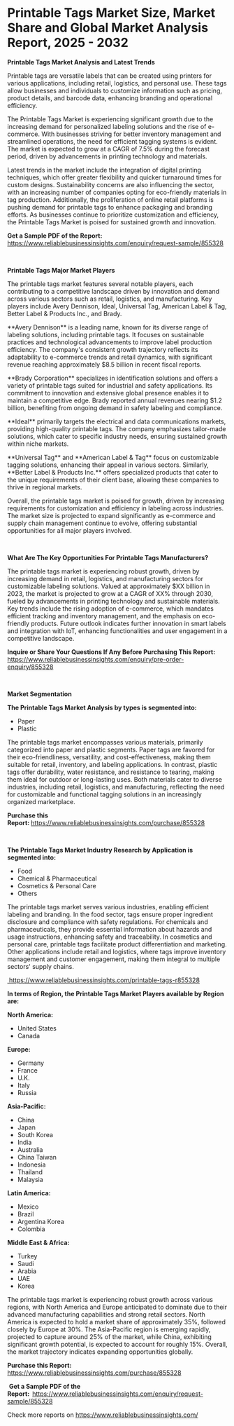 <p><h1>Printable Tags Market Size, Market Share and Global Market Analysis Report, 2025 - 2032</h1></p><p><strong>Printable Tags Market Analysis and Latest Trends</strong></p>
<p><p>Printable tags are versatile labels that can be created using printers for various applications, including retail, logistics, and personal use. These tags allow businesses and individuals to customize information such as pricing, product details, and barcode data, enhancing branding and operational efficiency.</p><p>The Printable Tags Market is experiencing significant growth due to the increasing demand for personalized labeling solutions and the rise of e-commerce. With businesses striving for better inventory management and streamlined operations, the need for efficient tagging systems is evident. The market is expected to grow at a CAGR of 7.5% during the forecast period, driven by advancements in printing technology and materials.</p><p>Latest trends in the market include the integration of digital printing techniques, which offer greater flexibility and quicker turnaround times for custom designs. Sustainability concerns are also influencing the sector, with an increasing number of companies opting for eco-friendly materials in tag production. Additionally, the proliferation of online retail platforms is pushing demand for printable tags to enhance packaging and branding efforts. As businesses continue to prioritize customization and efficiency, the Printable Tags Market is poised for sustained growth and innovation.</p></p>
<p><strong>Get a Sample PDF of the Report:&nbsp;</strong> <a href="https://www.reliablebusinessinsights.com/enquiry/request-sample/855328?utm_campaign=2142&utm_medium=2&utm_source=Github&utm_content=ia&utm_term=07022025&utm_id=printable-tags">https://www.reliablebusinessinsights.com/enquiry/request-sample/855328</a></p>
<p>&nbsp;</p>
<p><strong>Printable Tags Major Market Players</strong></p>
<p><p>The printable tags market features several notable players, each contributing to a competitive landscape driven by innovation and demand across various sectors such as retail, logistics, and manufacturing. Key players include Avery Dennison, Ideal, Universal Tag, American Label & Tag, Better Label & Products Inc., and Brady.</p><p>**Avery Dennison** is a leading name, known for its diverse range of labeling solutions, including printable tags. It focuses on sustainable practices and technological advancements to improve label production efficiency. The company's consistent growth trajectory reflects its adaptability to e-commerce trends and retail dynamics, with significant revenue reaching approximately $8.5 billion in recent fiscal reports.</p><p>**Brady Corporation** specializes in identification solutions and offers a variety of printable tags suited for industrial and safety applications. Its commitment to innovation and extensive global presence enables it to maintain a competitive edge. Brady reported annual revenues nearing $1.2 billion, benefiting from ongoing demand in safety labeling and compliance.</p><p>**Ideal** primarily targets the electrical and data communications markets, providing high-quality printable tags. The company emphasizes tailor-made solutions, which cater to specific industry needs, ensuring sustained growth within niche markets.</p><p>**Universal Tag** and **American Label & Tag** focus on customizable tagging solutions, enhancing their appeal in various sectors. Similarly, **Better Label & Products Inc.** offers specialized products that cater to the unique requirements of their client base, allowing these companies to thrive in regional markets.</p><p>Overall, the printable tags market is poised for growth, driven by increasing requirements for customization and efficiency in labeling across industries. The market size is projected to expand significantly as e-commerce and supply chain management continue to evolve, offering substantial opportunities for all major players involved.</p></p>
<p>&nbsp;</p>
<p><strong>What Are The Key Opportunities For Printable Tags Manufacturers?</strong></p>
<p><p>The printable tags market is experiencing robust growth, driven by increasing demand in retail, logistics, and manufacturing sectors for customizable labeling solutions. Valued at approximately $XX billion in 2023, the market is projected to grow at a CAGR of XX% through 2030, fueled by advancements in printing technology and sustainable materials. Key trends include the rising adoption of e-commerce, which mandates efficient tracking and inventory management, and the emphasis on eco-friendly products. Future outlook indicates further innovation in smart labels and integration with IoT, enhancing functionalities and user engagement in a competitive landscape.</p></p>
<p><strong>Inquire or Share Your Questions If Any Before Purchasing This Report:</strong> <a href="https://www.reliablebusinessinsights.com/enquiry/pre-order-enquiry/855328?utm_campaign=2142&utm_medium=2&utm_source=Github&utm_content=ia&utm_term=07022025&utm_id=printable-tags">https://www.reliablebusinessinsights.com/enquiry/pre-order-enquiry/855328</a></p>
<p>&nbsp;</p>
<p><strong>Market Segmentation</strong></p>
<p><strong>The Printable Tags Market Analysis by types is segmented into:</strong></p>
<p><ul><li>Paper</li><li>Plastic</li></ul></p>
<p><p>The printable tags market encompasses various materials, primarily categorized into paper and plastic segments. Paper tags are favored for their eco-friendliness, versatility, and cost-effectiveness, making them suitable for retail, inventory, and labeling applications. In contrast, plastic tags offer durability, water resistance, and resistance to tearing, making them ideal for outdoor or long-lasting uses. Both materials cater to diverse industries, including retail, logistics, and manufacturing, reflecting the need for customizable and functional tagging solutions in an increasingly organized marketplace.</p></p>
<p><strong>Purchase this Report:&nbsp;</strong><a href="https://www.reliablebusinessinsights.com/purchase/855328?utm_campaign=2142&utm_medium=2&utm_source=Github&utm_content=ia&utm_term=07022025&utm_id=printable-tags">https://www.reliablebusinessinsights.com/purchase/855328</a></p>
<p>&nbsp;</p>
<p><strong>The Printable Tags Market Industry Research by Application is segmented into:</strong></p>
<p><ul><li>Food</li><li>Chemical & Pharmaceutical</li><li>Cosmetics & Personal Care</li><li>Others</li></ul></p>
<p><p>The printable tags market serves various industries, enabling efficient labeling and branding. In the food sector, tags ensure proper ingredient disclosure and compliance with safety regulations. For chemicals and pharmaceuticals, they provide essential information about hazards and usage instructions, enhancing safety and traceability. In cosmetics and personal care, printable tags facilitate product differentiation and marketing. Other applications include retail and logistics, where tags improve inventory management and customer engagement, making them integral to multiple sectors' supply chains.</p></p>
<p><a href="https://www.reliablebusinessinsights.com/printable-tags-r855328?utm_campaign=2142&utm_medium=2&utm_source=Github&utm_content=ia&utm_term=07022025&utm_id=printable-tags">&nbsp;https://www.reliablebusinessinsights.com/printable-tags-r855328</a></p>
<p><strong>In terms of Region, the Printable Tags Market Players available by Region are:</strong></p>
<p>
    <p> <strong> North America: </strong>
        <ul>
            <li>United States</li>
            <li>Canada</li>
        </ul>
        </p> 
    <p> <strong> Europe: </strong>
        <ul>
            <li>Germany</li>
            <li>France</li>
            <li>U.K.</li>
            <li>Italy</li>
            <li>Russia</li>
        </ul>
        </p> 
    <p> <strong> Asia-Pacific: </strong>
        <ul>
            <li>China</li>
            <li>Japan</li>
            <li>South Korea</li>
            <li>India</li>
            <li>Australia</li>
            <li>China Taiwan</li>
            <li>Indonesia</li>
            <li>Thailand</li>
            <li>Malaysia</li>
        </ul>
        </p> 
    <p> <strong> Latin America: </strong>
        <ul>
            <li>Mexico</li>
            <li>Brazil</li>
            <li>Argentina Korea</li>
            <li>Colombia</li>
        </ul>
        </p> 
    <p> <strong> Middle East & Africa: </strong>
        <ul>
            <li>Turkey</li>
            <li>Saudi</li>
            <li>Arabia</li>
            <li>UAE</li>
            <li>Korea</li>
        </ul>
    </p>
    </p>
<p><p>The printable tags market is experiencing robust growth across various regions, with North America and Europe anticipated to dominate due to their advanced manufacturing capabilities and strong retail sectors. North America is expected to hold a market share of approximately 35%, followed closely by Europe at 30%. The Asia-Pacific region is emerging rapidly, projected to capture around 25% of the market, while China, exhibiting significant growth potential, is expected to account for roughly 15%. Overall, the market trajectory indicates expanding opportunities globally.</p></p>
<p><strong>Purchase this Report: </strong><a href="https://www.reliablebusinessinsights.com/purchase/855328?utm_campaign=2142&utm_medium=2&utm_source=Github&utm_content=ia&utm_term=07022025&utm_id=printable-tags">https://www.reliablebusinessinsights.com/purchase/855328</a></p>
<p>&nbsp;<strong>Get a Sample PDF of the Report:&nbsp;&nbsp;</strong><a href="https://www.reliablebusinessinsights.com/enquiry/request-sample/855328?utm_campaign=2142&utm_medium=2&utm_source=Github&utm_content=ia&utm_term=07022025&utm_id=printable-tags">https://www.reliablebusinessinsights.com/enquiry/request-sample/855328</a></p>
<p><strong></strong></p>
<p>Check more reports on <a href="https://www.reliablebusinessinsights.com/?utm_campaign=2142&utm_medium=2&utm_source=Github&utm_content=ia&utm_term=07022025&utm_id=printable-tags">https://www.reliablebusinessinsights.com/</a></p>